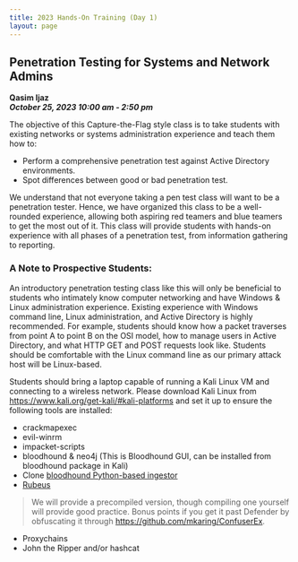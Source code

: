 ```yaml
---
title: 2023 Hands-On Training (Day 1)
layout: page
---
```


## Penetration Testing for Systems and Network Admins
**Qasim Ijaz<br>
*October 25, 2023 10:00 am - 2:50 pm***

The objective of this Capture-the-Flag style class is to take students with existing networks or systems administration experience and teach them how to:

* Perform a comprehensive penetration test against Active Directory environments.
* Spot differences between good or bad penetration test.

We understand that not everyone taking a pen test class will want to be a penetration tester. Hence, we have organized this class to be a well-rounded experience, allowing both aspiring red teamers and blue teamers to get the most out of it. This class will provide students with hands-on experience with all phases of a penetration test, from information gathering to reporting.

### A Note to Prospective Students:

An introductory penetration testing class like this will only be beneficial to students who intimately know computer networking and have Windows & Linux administration experience. Existing experience with Windows command line, Linux administration, and Active Directory is highly recommended. For example, students should know how a packet traverses from point A to point B on the OSI model, how to manage users in Active Directory, and what HTTP GET and POST requests look like. Students should be comfortable with the Linux command line as our primary attack host will be Linux-based.

Students should bring a laptop capable of running a Kali Linux VM and connecting to a wireless network. Please download Kali Linux from https://www.kali.org/get-kali/#kali-platforms and set it up to ensure the following tools are installed:

* crackmapexec
* evil-winrm
* impacket-scripts
* bloodhound & neo4j (This is Bloodhound GUI, can be installed from bloodhound package in Kali)
* Clone [bloodhound Python-based ingestor](https://github.com/dirkjanm/BloodHound.py)
* [Rubeus](https://github.com/GhostPack/Rubeus)
> We will provide a precompiled version, though compiling one yourself will provide good practice. Bonus points if you get it past Defender by obfuscating it through https://github.com/mkaring/ConfuserEx.
* Proxychains
* John the Ripper and/or hashcat
